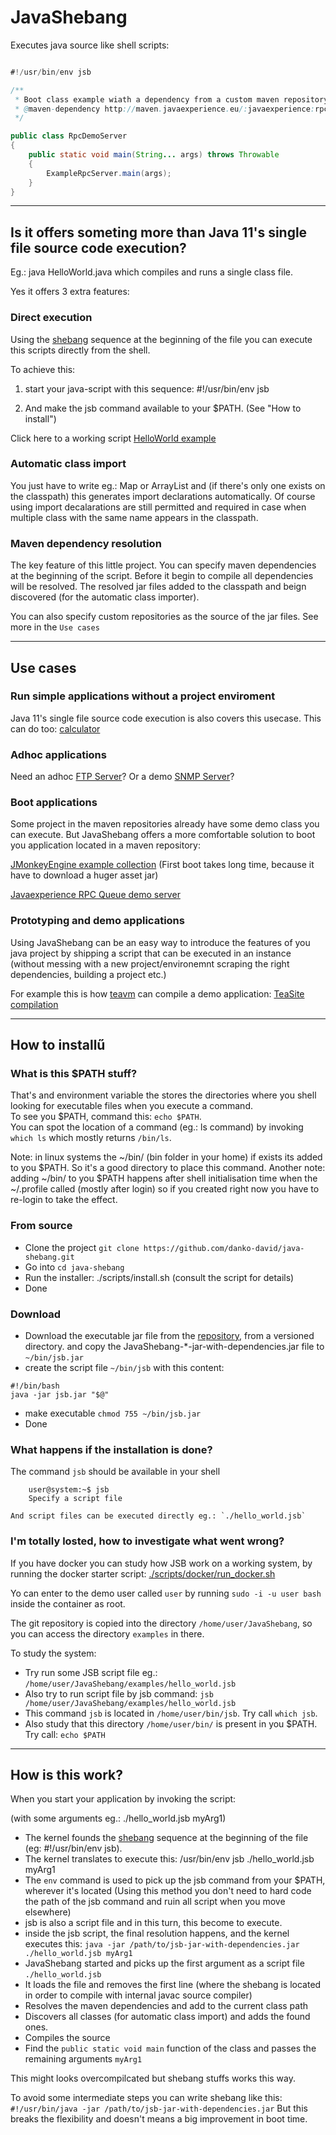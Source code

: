 # JavaShebang 

Executes java source like shell scripts:

```java

#!/usr/bin/env jsb

/**
 * Boot class example wiath a dependency from a custom maven repository.
 * @maven-dependency http://maven.javaexperience.eu/:javaexperience:rpc:1.3.2
 */

public class RpcDemoServer
{
	public static void main(String... args) throws Throwable
	{
		ExampleRpcServer.main(args);
	}
}

```

---

## Is it offers someting more than Java 11's single file source code execution?

Eg.: java HelloWorld.java which compiles and runs a single class file. 

Yes it offers 3 extra features:

### Direct execution

Using the [shebang](https://en.wikipedia.org/wiki/Shebang_\(Unix\)) sequence at
the beginning of the file you can execute this scripts directly from the shell.

To achieve this:
1) start your java-script with this sequence:
	#!/usr/bin/env jsb  

2) And make the jsb command available to your $PATH. (See "How to install")

Click here to a working script [HelloWorld example](./examples/hello_world.jsb)


### Automatic class import

You just have to write eg.: Map or ArrayList and (if there's only one 
exists on the classpath) this generates import declarations automatically.
Of course using import decalarations are still permitted and required in case
when multiple class with the same name appears in the classpath.

### Maven dependency resolution

The key feature of this little project. You can specify maven dependencies at
the beginning of the script. Before it begin to compile all dependencies will be
resolved. The resolved jar files added to the classpath and beign discovered
(for the automatic class importer).

You can also specify custom repositories as the source of the jar files.
See more in the `Use cases`

---

## Use cases

### Run simple applications without a project enviroment

Java 11's single file source code execution is also covers this usecase.
This can do too: [calculator](./examples/swing_calculator.jsb)

### Adhoc applications

Need an adhoc [FTP Server](./examples/ftp_server.jsb)? 
Or a demo [SNMP Server](./examples/snmp_demo.jsb)?

### Boot applications

Some project in the maven repositories already have some demo class you can
execute. But JavaShebang offers a more comfortable solution to boot you
application located in a maven repository:  

[JMonkeyEngine example collection](./examples/jmonkeyengine_examples.jsb)
(First boot takes long time, because it have to download a huger asset jar)  

[Javaexperience RPC Queue demo server](./examples/jvx_rpc_server_demo.jsb)

### Prototyping and demo applications

Using JavaShebang can be an easy way to introduce the features of you java
project by shipping a script that can be executed in an instance (without
messing with a new project/environemnt scraping the right dependencies, building
a project etc.)

For example this is how [teavm](http://teavm.org/) can compile a demo
application: [TeaSite compilation](./examples/teasite_compilation.jsb)

---

## How to installű

### What is this $PATH stuff?

That's and environment variable the stores the directories where you shell
looking for executable files when you execute a command.  
To see you $PATH, command this: `echo $PATH`.  
You can spot the location of a command (eg.: ls command) by invoking
`which ls` which mostly returns `/bin/ls`.

Note: in linux systems the ~/bin/ (bin folder in your home) if exists its
	added to you $PATH. So it's a good directory to place this command.
	Another note: adding ~/bin/ to you $PATH happens after shell initialisation
	time when the ~/.profile called (mostly after login) so if you created right
	now you have to re-login to take the effect.

### From source

- Clone the project `git clone https://github.com/danko-david/java-shebang.git`
- Go into `cd java-shebang`
- Run the installer: ./scripts/install.sh (consult the script for details)
- Done

### Download

- Download the executable jar file from the
[repository](http://maven.javaexperience.eu/javaexperience/JavaShebang/),
from a versioned directory.
and copy the JavaShebang-*-jar-with-dependencies.jar file to `~/bin/jsb.jar`
- create the script file `~/bin/jsb` with this content:
```
#!/bin/bash
java -jar jsb.jar "$@"
```
- make executable `chmod 755 ~/bin/jsb.jar`
- Done

### What happens if the installation is done?

The command `jsb` should be available in your shell
```
	user@system:~$ jsb
	Specify a script file
```
	And script files can be executed directly eg.: `./hello_world.jsb`


### I'm totally losted, how to investigate what went wrong?

If you have docker you can study how JSB work on a working system, by running
the docker starter script: [./scripts/docker/run_docker.sh](/scripts/docker/run_docker.sh)

Yo can enter to the demo user called `user` by running `sudo -i -u user bash`
inside the container as root.

The git repository is copied into the directory `/home/user/JavaShebang`, so
you can access the directory `examples` in there.

To study the system:
- Try run some JSB script file eg.: `/home/user/JavaShebang/examples/hello_world.jsb`
- Also try to run script file by jsb command: `jsb /home/user/JavaShebang/examples/hello_world.jsb`
- This command `jsb` is located in `/home/user/bin/jsb`. Try call `which jsb`.
- Also study that this directory `/home/user/bin/` is present in you $PATH. Try call: `echo $PATH`

---

## How is this work?

When you start your application by invoking the script: 

(with some arguments eg.: ./hello_world.jsb myArg1)
- The kernel founds the [shebang](https://en.wikipedia.org/wiki/Shebang_\(Unix\))
sequence at the beginning of the file (eg: #!/usr/bin/env jsb).
- The kernel translates to execute this: /usr/bin/env jsb ./hello_world.jsb myArg1
- The `env` command is used to pick up the jsb command from your $PATH,
	wherever it's located (Using this method you don't need to hard code the
	path of the jsb command and ruin all script when you move elsewhere)
- jsb is also a script file and in this turn, this become to execute.
- inside the jsb script, the final resolution happens, and the kernel
	executes this: `java -jar /path/to/jsb-jar-with-dependencies.jar ./hello_world.jsb myArg1`
- JavaShebang started and picks up the first argument as a script file `./hello_world.jsb`
- It loads the file and removes the first line (where the shebang is located
	in order to compile with internal javac source compiler)
- Resolves the maven dependencies and add to the current class path
- Discovers all classes (for automatic class import) and adds the found ones.
- Compiles the source
- Find the `public static void main` function of the class and passes the remaining arguments `myArg1`

This might looks overcompilcated but shebang stuffs works this way.

To avoid some intermediate steps you can write shebang like this:
`#!/usr/bin/java -jar /path/to/jsb-jar-with-dependencies.jar`
But this breaks the flexibility and doesn't means a big improvement in boot time.